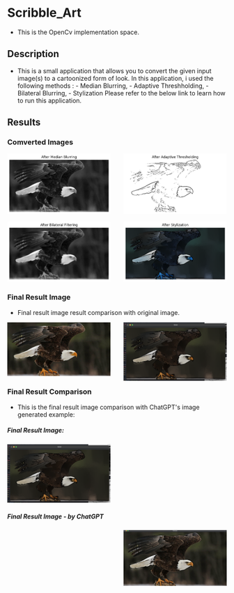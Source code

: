 # Scribble_Art

- This is the OpenCv implementation space.

## Description

- This is a small application that allows you to convert the given input image(s) to a cartoonized form of look. In this application, i used the following methods : - Median Blurring, - Adaptive Threshholding, - Bilateral Blurring, - Stylization
  Please refer to the below link to learn how to run this application.

## Results

### Comverted Images

<p align ="left"> <img width=47% src="result_images/after-median-blurring.png "/><img align = "right"width=47% src="result_images/after-adaptive-thresholding.png"/></p>
<p align ="left"> <img width=47% src="result_images/after-bilateral-filtering.png "/><img align = "right"width=47% src="result_images/after-stylization.png"/></p>

### Final Result Image

- Final result image result comparison with original image.

<p align ="left"> <img width=47% src="Bald-Eagle.jpg "/><img align = "right"width=47% src="result_images/final-image-result.png"/></p>

### Final Result Comparison

- This is the final result image comparison with ChatGPT's image generated example:

<p align ="left"> 
<h5>Final Result Image:  </h5>
<img width=47% src="result_images/final-image-result.png "/>
<h5>Final Result Image - by ChatGPT </h5>
<img align = "right"width=47% src="result_images/ChatGPT_code_result.png"/></p>
